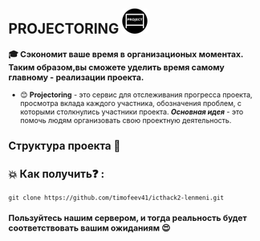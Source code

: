 
# PROJECTORING [<img src="logotip_project.jpg" width="50"/>](image.png) 



### :mortar_board: Сэкономит ваше время в организационых моментах.<br>  Таким образом,вы сможете уделить время самому главному - реализации проекта.


* :blush: **Projectoring** - это сервис для отслеживания прогресса
проекта, просмотра вклада каждого участника, обозначения
проблем, с которыми столкнулись участники проекта. 
***Основная идея*** - это помочь людям организовать свою 
проектную деятельность.<br>


  
## Структура проекта :feet:

## :boom: Как получить:question: :
```shell script
git clone https://github.com/timofeev41/icthack2-lenmeni.git  
```
### Пользуйтесь нашим сервером, и тогда реальность будет соответствовать вашим ожиданиям :heart_eyes:


